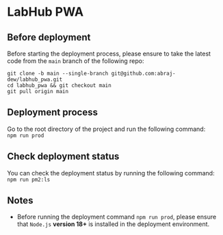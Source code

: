 # LabHub PWA

## Before deployment

Before starting the deployment process, please ensure to take the latest code from the `main` branch of the following repo:

`git clone -b main --single-branch git@github.com:abraj-dew/labhub_pwa.git`  
`cd labhub_pwa && git checkout main`  
`git pull origin main`  

## Deployment process
Go to the root directory of the project and run the following command:  
`npm run prod`  

## Check deployment status

You can check the deployment status by running the following command:  
`npm run pm2:ls`  

## Notes

* Before running the deployment command `npm run prod`, please ensure that `Node.js` **version 18+** is installed in the deployment environment.  
